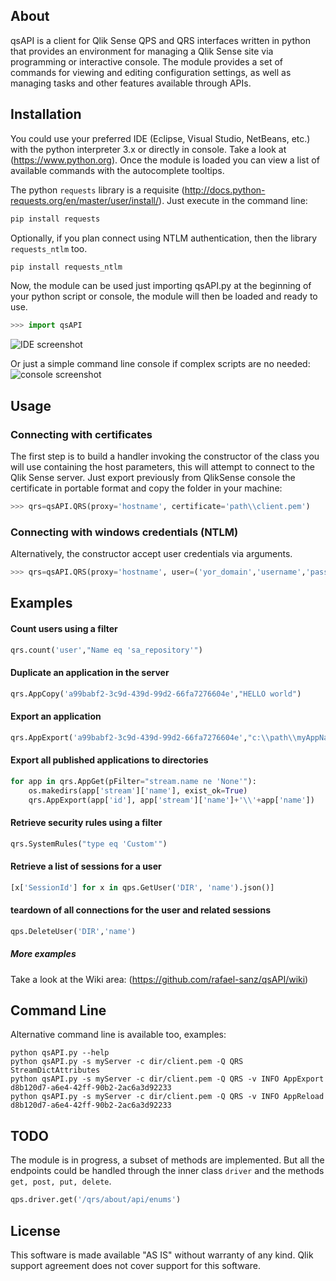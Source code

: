 ## About
qsAPI is a client for Qlik Sense QPS and QRS interfaces written in python that provides an environment for managing a Qlik Sense site via programming or interactive console. The module provides a set of commands for viewing and editing configuration settings, as well as managing tasks and other features available through APIs.

## Installation
You could use your preferred IDE (Eclipse, Visual Studio, NetBeans, etc.) with the python interpreter 3.x or directly in console. Take a look at (https://www.python.org). Once the module is loaded you can view a list of available commands with the autocomplete tooltips.

The python `requests` library is a requisite (http://docs.python-requests.org/en/master/user/install/). Just execute in the command line:
```python
pip install requests
```

Optionally, if you plan connect using NTLM authentication, then the library `requests_ntlm` too. 
```python
pip install requests_ntlm 
```

Now, the module can be used just importing qsAPI.py at the beginning of your python script or console, the module will then be loaded and ready to use.
```python
>>> import qsAPI
```

![IDE screenshot](https://raw.githubusercontent.com/rafael-sanz/qsAPI/master/qsAPI.png)


Or just a simple command line console if complex scripts are no needed: 
![console screenshot](https://raw.githubusercontent.com/rafael-sanz/qsAPI/master/qsAPI_console.png)


## Usage
### Connecting with certificates
The first step is to build a handler invoking the constructor of the class you will use containing the host parameters, this will attempt to connect to the Qlik Sense server. Just export previously from QlikSense console the certificate in portable format and copy the folder in your machine:
```python
>>> qrs=qsAPI.QRS(proxy='hostname', certificate='path\\client.pem')
```

### Connecting with windows credentials (NTLM)
Alternatively, the constructor accept user credentials via arguments.
```python
>>> qrs=qsAPI.QRS(proxy='hostname', user=('yor_domain','username','password'))
```

## Examples
#### Count users using a filter
```python
qrs.count('user',"Name eq 'sa_repository'")
```
#### Duplicate an application in the server
```python
qrs.AppCopy('a99babf2-3c9d-439d-99d2-66fa7276604e',"HELLO world")
```
#### Export an application
```python
qrs.AppExport('a99babf2-3c9d-439d-99d2-66fa7276604e',"c:\\path\\myAppName.qvf")
```

#### Export all published applications to directories
```python
for app in qrs.AppGet(pFilter="stream.name ne 'None'"):
	os.makedirs(app['stream']['name'], exist_ok=True)
	qrs.AppExport(app['id'], app['stream']['name']+'\\'+app['name'])
```

#### Retrieve security rules using a filter
```python
qrs.SystemRules("type eq 'Custom'")
```

#### Retrieve a list of sessions for a user
```python
[x['SessionId'] for x in qps.GetUser('DIR', 'name').json()]
```

#### teardown of all connections for the user and related sessions
```python
qps.DeleteUser('DIR','name')
```

##### More examples
Take a look at the Wiki area: (https://github.com/rafael-sanz/qsAPI/wiki)


## Command Line
Alternative command line is available too, examples:
```
python qsAPI.py --help
python qsAPI.py -s myServer -c dir/client.pem -Q QRS StreamDictAttributes
python qsAPI.py -s myServer -c dir/client.pem -Q QRS -v INFO AppExport d8b120d7-a6e4-42ff-90b2-2ac6a3d92233 
python qsAPI.py -s myServer -c dir/client.pem -Q QRS -v INFO AppReload d8b120d7-a6e4-42ff-90b2-2ac6a3d92233
```

## TODO
The module is in progress, a subset of methods are implemented. But all the endpoints could be handled through the inner class `driver` and the methods `get, post, put, delete`.
```python
qps.driver.get('/qrs/about/api/enums')
```

## License
This software is made available "AS IS" without warranty of any kind. Qlik support agreement does not cover support for this software.
